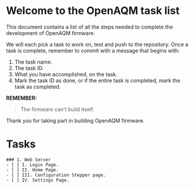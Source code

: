 # Welcome to the OpenAQM task list
This document contains a list of all the steps needed to complete the development of OpenAQM firmware.

We will each pick a task to work on, test and push to the repository. Once a task is complete, remember to commit with a message that begins with:

1. The task name.
2. The task ID.
3. What you have accomplished, on the task.
4. Mark the task ID as done, or if the entire task is completed, mark the task as completed.

**REMEMBER:** 
> The firmware can't build itself.

Thank you for taking part in building OpenAQM firmware.

# Tasks

```[tasklist]
### 1. Web Server
- [ ] I. Login Page.
- [ ] II. Home Page.
- [ ] III. Configuration Stepper page.
- [ ] IV. Settings Page.
```
